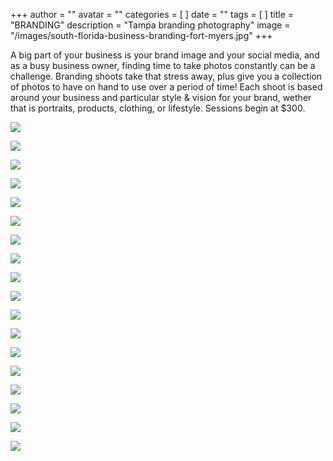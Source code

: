 +++
author = ""
avatar = ""
categories = [ ]
date = ""
tags = [ ]
title = "BRANDING"
description = "Tampa branding photography"
image = "/images/south-florida-business-branding-fort-myers.jpg"
+++

A big part of your business is your brand image and your social media, and as a busy business owner, finding time to take photos constantly can be a challenge.  Branding shoots take that stress away, plus give you a collection of photos to have on hand to use over a period of time!  Each shoot is based around your business and particular style & vision for your brand, wether that is portraits, products, clothing, or lifestyle.  Sessions begin at $300.

![](/images/professional-business-branding.jpg)

![](/images/branding-photography-portraits-photographer.jpg)

![](/images/personal-brand-photography-fort-myers.jpg)

![](/images/business-portraits-branding-photography.jpg)

![](/images/business-branding-portraits-lifestyle-branding-fort-myers-beach.jpg)

![](/images/branding-photography-southwest-florida-photographer.jpg)

![](/images/business-branding-portraits-naples-florida.jpg)

![](/images/lifestyle-branding-photographer-fort-myers.jpg)

![](/images/product-personal-brand-photographer.jpg)

![](/images/fort-myers-lifestyle-branding-portraits.jpg)

![](/images/tampa-branding-photography-cigar-smoker.jpg)

![](/images/tampa-branding-photographer-consultant-business.jpg)

![](/images/tampa-branding-photographer-boutique-boho-skateboarder.jpg)

![](/images/tampa-branding-photography.jpg)

![](/images/business-branding-fort-myers-photographer.jpg)

![](/images/naples-branding-photographer-small-business.jpg)

![](/images/product-business-branding.jpg)

![](/images/small-business-branding.jpg)
